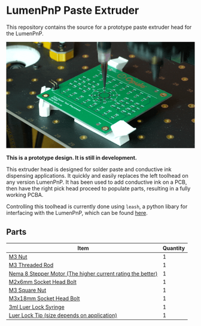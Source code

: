# LumenPnP Paste Extruder

This repository contains the source for a prototype paste extruder head for the LumenPnP.

![v4](./img/hero.gif)

**This is a prototype design. It is still in development.**

This extruder head is designed for solder paste and conductive ink dispensing applications. It quickly and easily replaces the left toolhead on any version LumenPnP. It has been used to add conductive ink on a PCB, then have the right pick head proceed to populate parts, resulting in a fully working PCBA.

Controlling this toolhead is currently done using `leash`, a python libary for interfacing with the LumenPnP, which can be found [here](https://github.com/opulo-inc/leash).

## Parts

| Item | Quantity |
| ---- | -------- |
| [M3 Nut](https://www.mcmaster.com/90591A250/) | 1 |
| [M3 Threaded Rod](https://www.mcmaster.com/94595A215/) | 1 |
| [Nema 8 Stepper Motor (The higher current rating the better)](https://www.amazon.com/s?k=nema+8+stepper+motor) | 1 |
| [M2x6mm Socket Head Bolt](https://www.mcmaster.com/91290A013/) | 1 |
| [M3 Square Nut](https://www.mcmaster.com/97259A101/) | 1 |
| [M3x18mm Socket Head Bolt](https://www.mcmaster.com/91290A121/) | 1 |
| [3ml Luer Lock Syringe](https://www.mcmaster.com/7510A42/) | 1 |
| [Luer Lock Tip (size depends on application)](https://www.mcmaster.com/products/needles/fitting-connection~luer-lock/dispensing-tips-with-luer-lock-connection/tip-type~tapered/) | 1 |
